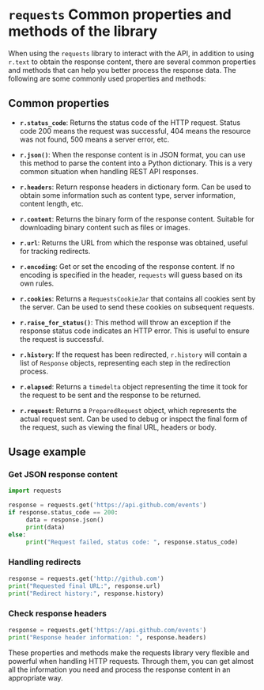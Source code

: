 # `requests` Common properties and methods of the library

When using the `requests` library to interact with the API, in addition to using `r.text` to obtain the response content, there are several common properties and methods that can help you better process the response data. The following are some commonly used properties and methods:

## Common properties

- **`r.status_code`**: Returns the status code of the HTTP request. Status code 200 means the request was successful, 404 means the resource was not found, 500 means a server error, etc.

- **`r.json()`**: When the response content is in JSON format, you can use this method to parse the content into a Python dictionary. This is a very common situation when handling REST API responses.

- **`r.headers`**: Return response headers in dictionary form. Can be used to obtain some information such as content type, server information, content length, etc.

- **`r.content`**: Returns the binary form of the response content. Suitable for downloading binary content such as files or images.

- **`r.url`**: Returns the URL from which the response was obtained, useful for tracking redirects.

- **`r.encoding`**: Get or set the encoding of the response content. If no encoding is specified in the header, `requests` will guess based on its own rules.

- **`r.cookies`**: Returns a `RequestsCookieJar` that contains all cookies sent by the server. Can be used to send these cookies on subsequent requests.

- **`r.raise_for_status()`**: This method will throw an exception if the response status code indicates an HTTP error. This is useful to ensure the request is successful.

- **`r.history`**: If the request has been redirected, `r.history` will contain a list of `Response` objects, representing each step in the redirection process.

- **`r.elapsed`**: Returns a `timedelta` object representing the time it took for the request to be sent and the response to be returned.

- **`r.request`**: Returns a `PreparedRequest` object, which represents the actual request sent. Can be used to debug or inspect the final form of the request, such as viewing the final URL, headers or body.

## Usage example

### Get JSON response content

```python
import requests

response = requests.get('https://api.github.com/events')
if response.status_code == 200:
     data = response.json()
     print(data)
else:
     print("Request failed, status code: ", response.status_code)
```

### Handling redirects

```python
response = requests.get('http://github.com')
print("Requested final URL:", response.url)
print("Redirect history:", response.history)
```

### Check response headers

```python
response = requests.get('https://api.github.com/events')
print("Response header information: ", response.headers)
```

These properties and methods make the requests library very flexible and powerful when handling HTTP requests. Through them, you can get almost all the information you need and process the response content in an appropriate way.
